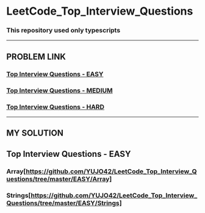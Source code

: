 # LeetCode_Top_Interview_Questions

### This repository used only typescripts

---

## PROBLEM LINK

### [Top Interview Questions - EASY](https://leetcode.com/explore/interview/card/top-interview-questions-easy/)

### [Top Interview Questions - MEDIUM](https://leetcode.com/explore/interview/card/top-interview-questions-medium/)

### [Top Interview Questions - HARD](https://leetcode.com/explore/interview/card/top-interview-questions-hard/)

---

## MY SOLUTION

## Top Interview Questions - EASY

### Array[https://github.com/YUJO42/LeetCode_Top_Interview_Questions/tree/master/EASY/Array]
### Strings[https://github.com/YUJO42/LeetCode_Top_Interview_Questions/tree/master/EASY/Strings]
